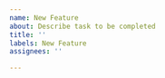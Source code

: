 ```yaml
---
name: New Feature
about: Describe task to be completed
title: ''
labels: New Feature
assignees: ''

---
```



